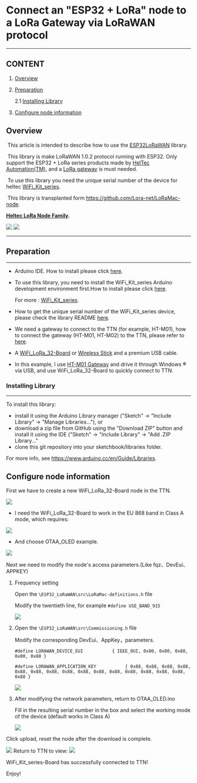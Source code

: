 # Connect an "ESP32 + LoRa" node to a LoRa Gateway via LoRaWAN protocol

-------------------------------------------------------------------------------------------------------

## CONTENT

1. [Overview](#overview)

2. [Preparation](#preparation)

   2.1 [Installing Library](#installing-library)

3. [Configure node information](#configure-node-information)

## Overview

​		This article is intended to describe how to use the [ESP32LoRaWAN](https://github.com/HelTecAutomation/ESP32_LoRaWAN) library.

​		This library is make LoRaWAN 1.0.2 protocol running with ESP32. Only support the ESP32 + LoRa series products made by [HelTec Automation(TM)](heltec.org), and a [LoRa gateway](https://heltec.org/proudct_center/lora/lora-gateway/) is must needed.

​		To use this library you need the unique serial number of the device for heltec [WiFi_Kit_series](https://github.com/Heltec-Aaron-Lee/WiFi_Kit_series).

​		This library is transplanted form https://github.com/Lora-net/LoRaMac-node.

**[Heltec LoRa Node Family](https://docs.heltec.cn/#/en/products/lora/lora_node/heltec_lora_node_list_eu).**

<img src="img\connect_an_esp32_+_lora_node_to_a_lora_gateway_via_lorawan_ protocol\01.png">
<img src="img\connect_an_esp32_+_lora_node_to_a_lora_gateway_via_lorawan_ protocol\08.png">

----------
## Preparation
----------
- Arduino IDE.  How to install please click [here](https://docs.heltec.cn/#/en/user_manual/how_to_install_git_and_arduino).

- To use this library, you need to install the WiFi_Kit_series Arduino development environment first.How to install please click [here](https://docs.heltec.cn/#/en/user_manual/how_to_install_esp32_Arduino).

  For more : [WiFi_Kit_series](https://github.com/Heltec-Aaron-Lee/WiFi_Kit_series).
  
- How to get the unique serial number of the WiFi_Kit_series device, please check the library README [here](https://github.com/HelTecAutomation/ESP32_LoRaWAN#how-to-use-this-library).

- We need a gateway to connect to the TTN (for example, HT-M01), how to connect the gateway (HT-M01, HT-M02) to the TTN, please refer to [here](https://docs.heltec.cn/#/en/user_manual/how_to_connect_ht-m01_to_ttn-the-things-network).

- A [WiFi_LoRa_32-Board](https://heltec.org/project/wifi-lora-32/) or [Wireless Stick](https://heltec.org/project/wireless-stick/) and a premium USB cable.

- In this example, I use [HT-M01 Gateway](https://heltec.org/project/ht-m01/) and drive it through Windows **®** via USB, and use WiFi_LoRa_32-Board to quickly connect to TTN.

### Installing Library
----------
  To install this library:

  - install it using the Arduino Library manager ("Sketch" -> "Include Library" -> "Manage Libraries..."), or
  - download a zip file from GitHub using the "Download ZIP" button and install it using the IDE ("Sketch" -> "Include Library" -> "Add .ZIP Library..."
  - clone this git repository into your sketchbook/libraries folder.

  For more info, see https://www.arduino.cc/en/Guide/Libraries.


## Configure node information

First we have to create a new WiFi_LoRa_32-Board node in the TTN.

<img src="img\connect_an_esp32_+_lora_node_to_a_lora_gateway_via_lorawan_ protocol\02.png">

- I need the WiFi_LoRa_32-Board to work in the EU 868 band in Class A mode, which requires:

<img src="img\connect_an_esp32_+_lora_node_to_a_lora_gateway_via_lorawan_ protocol\03.png">

- And choose OTAA_OLED example.
<img src="img\connect_an_esp32_+_lora_node_to_a_lora_gateway_via_lorawan_ protocol\04.png">

Next we need to modify the node's access parameters.(Like fqz、DevEui、APPKEY)

1. Frequency setting

   Open the ```\ESP32_LoRaWAN\src\LoRaMac-definitions.h``` file

   Modify the twentieth line, for example ```#define USE_BAND_915```

   <img src="img\connect_an_esp32_+_lora_node_to_a_lora_gateway_via_lorawan_ protocol\05.png">

2. Open the ```\ESP32_LoRaWAN\src\Commissioning.h``` file

   Modify the corresponding DevEui、AppKey，parameters.

   ```#define LORAWAN_DEVICE_EUI           { IEEE_OUI, 0x00, 0x00, 0x88, 0x00, 0x88 }```
   
   ```#define LORAWAN_APPLICATION_KEY           { 0x88, 0x88, 0x88, 0x88, 0x88, 0x88, 0x88, 0x88, 0x88, 0x88, 0x88, 0x88, 0x88, 0x88, 0x88, 0x88 }```
   
   <img src="img\connect_an_esp32_+_lora_node_to_a_lora_gateway_via_lorawan_ protocol\06.png">
   
3. After modifying the network parameters, return to OTAA_OLED.ino
   
   Fill in the resulting serial number in the box and select the working mode of the device (default works in Class A)
   
   <img src="img\connect_an_esp32_+_lora_node_to_a_lora_gateway_via_lorawan_ protocol\07.png">

Click upload, reset the node after the download is complete.

<img src="img\connect_an_esp32_+_lora_node_to_a_lora_gateway_via_lorawan_ protocol\09.png">
Return to TTN to view:

<img src="img\connect_an_esp32_+_lora_node_to_a_lora_gateway_via_lorawan_ protocol\10.png">

WiFi_Kit_series-Board has successfully connected to TTN!

Enjoy!